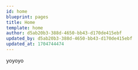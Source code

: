 ```yaml
---
id: home
blueprint: pages
title: Home
template: home
author: d5ab20b3-388d-4650-bb43-d170de415ebf
updated_by: d5ab20b3-388d-4650-bb43-d170de415ebf
updated_at: 1704744474
---
```

yoyoyo